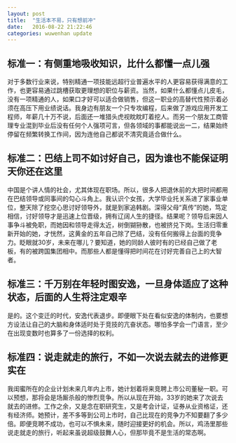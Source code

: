 ```yaml
---
layout: post
title:  "生活本不易，只有想前冲"
date:   2016-08-22 21:22:46
categories: wuwenhan update
---
```





## 标准一：有侧重地吸收知识，比什么都懂一点儿强

对于多数行业来说，特别精通一项技能远超行业普遍水平的人更容易获得满意的工作，也更容易通过跳槽获取更理想的职位与薪资。当然，如果什么都懂点儿皮毛，没有一项精通的人，如果口才好可以适合做销售，但这一职业的高替代性预示着必须在高压下用业绩说话。我身边有朋友一个只专攻编程，后来做了游戏应用开发工程师，年薪几十万不说，后面还一堆猎头虎视眈眈盯着挖人。而另一个朋友工商管理专业混到毕业后没有任何个人强项可言，但各领域的事都能说出一二，结果始终停留在频繁转换工作间，因为连他自己都说不清究竟适合做什么。

## 标准二：巴结上司不如讨好自己，因为谁也不能保证明天你还在这里

中国是个讲人情的社会，尤其体现在职场。所以，很多人把退休前的大把时间都用在巴结领导或同事间的勾心斗角上。我认识个女孩，大学毕业托关系进了家事业单位，整天除了挖空心思讨好领导外，就是到家追韩剧。深得父母“真传”的她，笃定相信，讨好领导才是迅速上位晋级，拥有辽阔人生的捷径。结果呢？领导后来因人事争斗被免职，而她因和领导走得太近，树倒猢狲散，也被挤兑下岗。生活归零重新开始的她，才恍然，这黄金的五年自己除了巴结，没有任何搬得上台面的竞争力。眨眼就30岁，未来在哪儿？要知道，她的同龄人彼时有的已经自己做了老板，有的被跨国集团相中。而那些人都是懂得把时间花在讨好完善自己上的大智者。

## 标准三：千万别在年轻时图安逸，一旦身体适应了这种状态，后面的人生将注定艰辛

是的。这个变迁的时代，安逸代表退步。即便眼下处在看似安逸的体制内，也要想方设法让自己的大脑和身体适时处于竞技的亢奋状态。哪怕多学会一门语言，至少在出现变数时也算多了一份选择的权利。

## 标准四：说走就走的旅行，不如一次说去就去的进修更实在

我闺蜜所在的企业计划未来几年内上市，她计划着将来竞聘上市公司董秘一职。可以预想，那将会是场厮杀般的惨烈竞争。所以从现在开始，33岁的她来了次说去就去的进修。工作之余，又是念在职研究生，又是考会计证，证券从业资格证，还有经济师。她预计，差不多等到公司上市时，自己比现在的竞争力不知要翻了多少倍。即便竞聘不成功，也可以不惧未来，随时迎接更好的机会。所以，鸡汤里那些说走就走的旅行，听起来虽说超级鼓舞人心，但那毕竟不是生活的常态啊。

